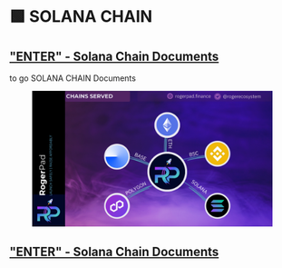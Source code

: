 # 🟩 SOLANA CHAIN

## ["ENTER" - Solana Chain Documents](https://app.gitbook.com/s/2tqbPa3m9HBIWVFa5iz7/solana-chain/solana-chain)

to go SOLANA CHAIN Documents

<figure><img src="../.gitbook/assets/1.png" alt=""><figcaption></figcaption></figure>

## ["ENTER" - Solana Chain Documents](https://app.gitbook.com/s/2tqbPa3m9HBIWVFa5iz7/solana-chain/solana-chain)
